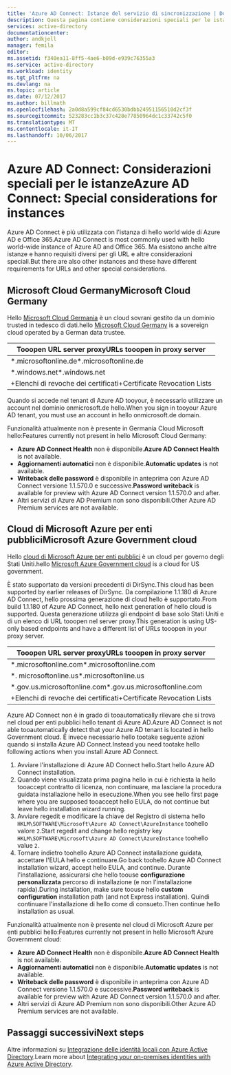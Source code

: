 ```yaml
---
title: 'Azure AD Connect: Istanze del servizio di sincronizzazione | Documentazione Microsoft'
description: Questa pagina contiene considerazioni speciali per le istanze di Azure AD.
services: active-directory
documentationcenter: 
author: andkjell
manager: femila
editor: 
ms.assetid: f340ea11-8ff5-4ae6-b09d-e939c76355a3
ms.service: active-directory
ms.workload: identity
ms.tgt_pltfrm: na
ms.devlang: na
ms.topic: article
ms.date: 07/12/2017
ms.author: billmath
ms.openlocfilehash: 2a0d8a599cf84cd6530bdbb24951156510d2cf3f
ms.sourcegitcommit: 523283cc1b3c37c428e77850964dc1c33742c5f0
ms.translationtype: MT
ms.contentlocale: it-IT
ms.lasthandoff: 10/06/2017
---
```

# <a name="azure-ad-connect-special-considerations-for-instances"></a><span data-ttu-id="25955-103">Azure AD Connect: Considerazioni speciali per le istanze</span><span class="sxs-lookup"><span data-stu-id="25955-103">Azure AD Connect: Special considerations for instances</span></span>
<span data-ttu-id="25955-104">Azure AD Connect è più utilizzata con l'istanza di hello world wide di Azure AD e Office 365.</span><span class="sxs-lookup"><span data-stu-id="25955-104">Azure AD Connect is most commonly used with hello world-wide instance of Azure AD and Office 365.</span></span> <span data-ttu-id="25955-105">Ma esistono anche altre istanze e hanno requisiti diversi per gli URL e altre considerazioni speciali.</span><span class="sxs-lookup"><span data-stu-id="25955-105">But there are also other instances and these have different requirements for URLs and other special considerations.</span></span>

## <a name="microsoft-cloud-germany"></a><span data-ttu-id="25955-106">Microsoft Cloud Germany</span><span class="sxs-lookup"><span data-stu-id="25955-106">Microsoft Cloud Germany</span></span>
<span data-ttu-id="25955-107">Hello [Microsoft Cloud Germania](http://www.microsoft.de/cloud-deutschland) è un cloud sovrani gestito da un dominio trusted in tedesco di dati.</span><span class="sxs-lookup"><span data-stu-id="25955-107">hello [Microsoft Cloud Germany](http://www.microsoft.de/cloud-deutschland) is a sovereign cloud operated by a German data trustee.</span></span>

| <span data-ttu-id="25955-108">Tooopen URL server proxy</span><span class="sxs-lookup"><span data-stu-id="25955-108">URLs tooopen in proxy server</span></span> |
| --- |
| <span data-ttu-id="25955-109">\*.microsoftonline.de</span><span class="sxs-lookup"><span data-stu-id="25955-109">\*.microsoftonline.de</span></span> |
| <span data-ttu-id="25955-110">\*.windows.net</span><span class="sxs-lookup"><span data-stu-id="25955-110">\*.windows.net</span></span> |
| <span data-ttu-id="25955-111">+Elenchi di revoche dei certificati</span><span class="sxs-lookup"><span data-stu-id="25955-111">+Certificate Revocation Lists</span></span> |

<span data-ttu-id="25955-112">Quando si accede nel tenant di Azure AD tooyour, è necessario utilizzare un account nel dominio onmicrosoft.de hello.</span><span class="sxs-lookup"><span data-stu-id="25955-112">When you sign in tooyour Azure AD tenant, you must use an account in hello onmicrosoft.de domain.</span></span>

<span data-ttu-id="25955-113">Funzionalità attualmente non è presente in Germania Cloud Microsoft hello:</span><span class="sxs-lookup"><span data-stu-id="25955-113">Features currently not present in hello Microsoft Cloud Germany:</span></span>

* <span data-ttu-id="25955-114">**Azure AD Connect Health** non è disponibile.</span><span class="sxs-lookup"><span data-stu-id="25955-114">**Azure AD Connect Health** is not available.</span></span>
* <span data-ttu-id="25955-115">**Aggiornamenti automatici** non è disponibile.</span><span class="sxs-lookup"><span data-stu-id="25955-115">**Automatic updates** is not available.</span></span>
* <span data-ttu-id="25955-116">**Writeback delle password** è disponibile in anteprima con Azure AD Connect versione 1.1.570.0 e successive.</span><span class="sxs-lookup"><span data-stu-id="25955-116">**Password writeback** is available for preview with Azure AD Connect version 1.1.570.0 and after.</span></span>
* <span data-ttu-id="25955-117">Altri servizi di Azure AD Premium non sono disponibili.</span><span class="sxs-lookup"><span data-stu-id="25955-117">Other Azure AD Premium services are not available.</span></span>

## <a name="microsoft-azure-government-cloud"></a><span data-ttu-id="25955-118">Cloud di Microsoft Azure per enti pubblici</span><span class="sxs-lookup"><span data-stu-id="25955-118">Microsoft Azure Government cloud</span></span>
<span data-ttu-id="25955-119">Hello [cloud di Microsoft Azure per enti pubblici](https://azure.microsoft.com/features/gov/) è un cloud per governo degli Stati Uniti.</span><span class="sxs-lookup"><span data-stu-id="25955-119">hello [Microsoft Azure Government cloud](https://azure.microsoft.com/features/gov/) is a cloud for US government.</span></span>

<span data-ttu-id="25955-120">È stato supportato da versioni precedenti di DirSync.</span><span class="sxs-lookup"><span data-stu-id="25955-120">This cloud has been supported by earlier releases of DirSync.</span></span> <span data-ttu-id="25955-121">Da compilazione 1.1.180 di Azure AD Connect, hello prossima generazione di cloud hello è supportato.</span><span class="sxs-lookup"><span data-stu-id="25955-121">From build 1.1.180 of Azure AD Connect, hello next generation of hello cloud is supported.</span></span> <span data-ttu-id="25955-122">Questa generazione utilizza gli endpoint di base solo Stati Uniti e di un elenco di URL tooopen nel server proxy.</span><span class="sxs-lookup"><span data-stu-id="25955-122">This generation is using US-only based endpoints and have a different list of URLs tooopen in your proxy server.</span></span>

| <span data-ttu-id="25955-123">Tooopen URL server proxy</span><span class="sxs-lookup"><span data-stu-id="25955-123">URLs tooopen in proxy server</span></span> |
| --- |
| <span data-ttu-id="25955-124">\*.microsoftonline.com</span><span class="sxs-lookup"><span data-stu-id="25955-124">\*.microsoftonline.com</span></span> |
| <span data-ttu-id="25955-125">\*. microsoftonline.us</span><span class="sxs-lookup"><span data-stu-id="25955-125">\*.microsoftonline.us</span></span> |
| <span data-ttu-id="25955-126">\*.gov.us.microsoftonline.com</span><span class="sxs-lookup"><span data-stu-id="25955-126">\*.gov.us.microsoftonline.com</span></span> |
| <span data-ttu-id="25955-127">+Elenchi di revoche dei certificati</span><span class="sxs-lookup"><span data-stu-id="25955-127">+Certificate Revocation Lists</span></span> |

<span data-ttu-id="25955-128">Azure AD Connect non è in grado di tooautomatically rilevare che si trova nel cloud per enti pubblici hello tenant di Azure AD.</span><span class="sxs-lookup"><span data-stu-id="25955-128">Azure AD Connect is not able tooautomatically detect that your Azure AD tenant is located in hello Government cloud.</span></span> <span data-ttu-id="25955-129">È invece necessario hello tootake seguente azioni quando si installa Azure AD Connect.</span><span class="sxs-lookup"><span data-stu-id="25955-129">Instead you need tootake hello following actions when you install Azure AD Connect.</span></span>

1. <span data-ttu-id="25955-130">Avviare l'installazione di Azure AD Connect hello.</span><span class="sxs-lookup"><span data-stu-id="25955-130">Start hello Azure AD Connect installation.</span></span>
2. <span data-ttu-id="25955-131">Quando viene visualizzata prima pagina hello in cui è richiesta la hello tooaccept contratto di licenza, non continuare, ma lasciare la procedura guidata installazione hello in esecuzione.</span><span class="sxs-lookup"><span data-stu-id="25955-131">When you see hello first page where you are supposed tooaccept hello EULA, do not continue but leave hello installation wizard running.</span></span>
3. <span data-ttu-id="25955-132">Avviare regedit e modificare la chiave del Registro di sistema hello `HKLM\SOFTWARE\Microsoft\Azure AD Connect\AzureInstance` toohello valore `2`.</span><span class="sxs-lookup"><span data-stu-id="25955-132">Start regedit and change hello registry key `HKLM\SOFTWARE\Microsoft\Azure AD Connect\AzureInstance` toohello value `2`.</span></span>
4. <span data-ttu-id="25955-133">Tornare indietro toohello Azure AD Connect installazione guidata, accettare l'EULA hello e continuare.</span><span class="sxs-lookup"><span data-stu-id="25955-133">Go back toohello Azure AD Connect installation wizard, accept hello EULA, and continue.</span></span> <span data-ttu-id="25955-134">Durante l'installazione, assicurarsi che hello toouse **configurazione personalizzata** percorso di installazione (e non l'installazione rapida).</span><span class="sxs-lookup"><span data-stu-id="25955-134">During installation, make sure toouse hello **custom configuration** installation path (and not Express installation).</span></span> <span data-ttu-id="25955-135">Quindi continuare l'installazione di hello come di consueto.</span><span class="sxs-lookup"><span data-stu-id="25955-135">Then continue hello installation as usual.</span></span>

<span data-ttu-id="25955-136">Funzionalità attualmente non è presente nel cloud di Microsoft Azure per enti pubblici hello:</span><span class="sxs-lookup"><span data-stu-id="25955-136">Features currently not present in hello Microsoft Azure Government cloud:</span></span>

* <span data-ttu-id="25955-137">**Azure AD Connect Health** non è disponibile.</span><span class="sxs-lookup"><span data-stu-id="25955-137">**Azure AD Connect Health** is not available.</span></span>
* <span data-ttu-id="25955-138">**Aggiornamenti automatici** non è disponibile.</span><span class="sxs-lookup"><span data-stu-id="25955-138">**Automatic updates** is not available.</span></span>
* <span data-ttu-id="25955-139">**Writeback delle password** è disponibile in anteprima con Azure AD Connect versione 1.1.570.0 e successive.</span><span class="sxs-lookup"><span data-stu-id="25955-139">**Password writeback**  is available for preview with Azure AD Connect version 1.1.570.0 and after.</span></span>
* <span data-ttu-id="25955-140">Altri servizi di Azure AD Premium non sono disponibili.</span><span class="sxs-lookup"><span data-stu-id="25955-140">Other Azure AD Premium services are not available.</span></span>

## <a name="next-steps"></a><span data-ttu-id="25955-141">Passaggi successivi</span><span class="sxs-lookup"><span data-stu-id="25955-141">Next steps</span></span>
<span data-ttu-id="25955-142">Altre informazioni su [Integrazione delle identità locali con Azure Active Directory](active-directory-aadconnect.md).</span><span class="sxs-lookup"><span data-stu-id="25955-142">Learn more about [Integrating your on-premises identities with Azure Active Directory](active-directory-aadconnect.md).</span></span>
